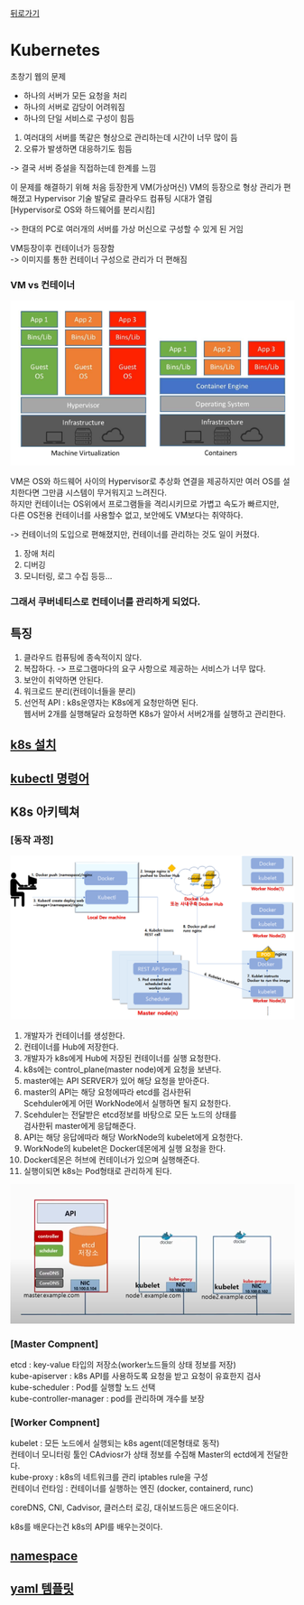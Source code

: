 [뒤로가기](../../README.md)<br>

# Kubernetes

초창기 웹의 문제

- 하나의 서버가 모든 요청을 처리
- 하나의 서버로 감당이 어려워짐
- 하나의 단일 서비스로 구성이 힘듬

1. 여러대의 서버를 똑같은 형상으로 관리하는데 시간이 너무 많이 듬<br>
2. 오류가 발생하면 대응하기도 힘듬<br>

-> 결국 서버 증설을 직접하는데 한계를 느낌

이 문제를 해결하기 위해 처음 등장한게 VM(가상머신)
VM의 등장으로 형상 관리가 편해졌고 Hypervisor 기술 발달로 클라우드 컴퓨팅 시대가 열림<br>
[Hypervisor로 OS와 하드웨어를 분리시킴]<br>

-> 한대의 PC로 여러개의 서버를 가상 머신으로 구성할 수 있게 된 거임<br>

VM등장이후 컨테이너가 등장함<br>
-> 이미지를 통한 컨테이너 구성으로 관리가 더 편해짐<br>

### VM vs 컨테이너

![img](../Img/VMvs%EC%BB%A8%ED%85%8C%EC%9D%B4%EB%84%88.png)

VM은 OS와 하드웨어 사이의 Hypervisor로 추상화 연결을 제공하지만 여러 OS를 설치한다면 그만큼 시스템이 무거워지고 느려진다.<br>
하지만 컨테이너는 OS위에서 프로그램들을 격리시키므로 가볍고 속도가 빠르지만, <br>다른 OS전용 컨테이너를 사용할수 없고, 보안에도 VM보다는 취약하다.<br>

-> 컨테이너의 도입으로 편해졌지만, 컨테이너를 관리하는 것도 일이 커졌다.<br>

1. 장애 처리
2. 디버깅
3. 모니터링, 로그 수집 등등...

### 그래서 쿠버네티스로 컨테이너를 관리하게 되었다.<br>

## 특징

1. 클라우드 컴퓨팅에 종속적이지 않다.
2. 복잡하다. -> 프로그램마다의 요구 사항으로 제공하는 서비스가 너무 많다.
3. 보안이 취약하면 안된다.
4. 워크로드 분리(컨테이너들을 분리)
5. 선언적 API : k8s운영자는 K8s에게 요청만하면 된다.<br>
   웹서버 2개를 실행해달라 요청하면 K8s가 알아서 서버2개를 실행하고 관리한다.

## [k8s 설치](../Document/k8s%20%EC%84%A4%EC%B9%98.md)

## [kubectl 명령어](../Document/kubectl%EB%AA%85%EB%A0%B9%EC%96%B4.md)

## K8s 아키텍쳐

### [동작 과정]

![img](../Img/k8s_66.png)<br>

1. 개발자가 컨테이너를 생성한다.
2. 컨테이너를 Hub에 저장한다.
3. 개발자가 k8s에게 Hub에 저장된 컨테이너를 실행 요청한다.
4. k8s에는 control_plane(master node)에게 요청을 보낸다.
5. master에는 API SERVER가 있어 해당 요청을 받아준다.
6. master의 API는 해당 요청에따라 etcd를 검사한뒤<br> Scehduler에게 어떤 WorkNode에서 실행하면 될지 요청한다.
7. Scehduler는 전달받은 etcd정보를 바탕으로 모든 노드의 상태를<br>검사한뒤 master에게 응답해준다.
8. API는 해당 응답에따라 해당 WorkNode의 kubelet에게 요청한다.
9. WorkNode의 kubelet은 Docker데몬에게 실행 요청을 한다.
10. Docker데몬은 허브에 컨테이너가 있으며 실행해준다.
11. 실행이되면 k8s는 Pod형태로 관리하게 된다.

![img](../Img/k8s_67.png)<br>

### [Master Compnent]

etcd : key-value 타입의 저장소(worker노드들의 상태 정보를 저장)<br>
kube-apiserver : k8s API를 사용하도록 요청을 받고 요청이 유효한지 검사<br>
kube-scheduler : Pod를 실행할 노드 선택<br>
kube-controller-manager : pod를 관리하며 개수를 보장<br>

### [Worker Compnent]

kubelet : 모든 노드에서 실행되는 k8s agent(데몬형태로 동작)<br>
컨테이너 모니터링 툴인 CAdviosr가 상태 정보를 수집해 Master의 ectd에게 전달한다.<br>
kube-proxy : k8s의 네트워크를 관리
iptables rule을 구성<br>
컨테이너 런타임 : 컨테이너를 실행하는 엔진
(docker, containerd, runc)<br>

coreDNS, CNI, Cadvisor, 클러스터 로깅,
대쉬보드등은 애드온이다.<br>

k8s를 배운다는건 k8s의 API를 배우는것이다.<br>

## [namespace](../Document/k8s_namespace.md)

## [yaml 템플릿](../Document/k8s_yaml.md)
